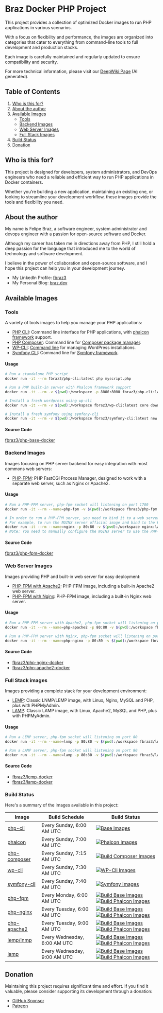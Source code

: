 # Braz Docker PHP Project

This project provides a collection of optimized Docker images to run PHP applications in various scenarios. 

With a focus on flexibility and performance, the images are organized into categories that cater to everything from command-line tools to full development and production stacks. 

Each image is carefully maintained and regularly updated to ensure compatibility and security.

For more technical information, please visit our  [DeepWiki Page](https://deepwiki.com/fbraz3/php-system-docs) (AI generated).

## Table of Contents

1. [Who is this for?](#who-is-this-for)
2. [About the author](#about-the-author)
3. [Available Images](#available-images)
   - [Tools](#tools)
   - [Backend Images](#backend-images)
   - [Web Server Images](#web-server-images)
   - [Full Stack Images](#full-stack-images)
4. [Build Status](#build-status)
5. [Donation](#donation)

## Who is this for?

This project is designed for developers, system administrators, and DevOps engineers who need a reliable and efficient way to run PHP applications in Docker containers.

Whether you're building a new application, maintaining an existing one, or looking to streamline your development workflow, these images provide the tools and flexibility you need.

## About the author

My name is Felipe Braz, a software engineer, system administrator and devops engineer with a passion for open-source software and Docker.

Although my career has taken me in directions away from PHP, I still hold a deep passion for the language that introduced me to the world of technology and software development.

I believe in the power of collaboration and open-source software, and I hope this project can help you in your development journey.

- My LinkedIn Profile: [fbraz3](https://www.linkedin.com/in/fbraz3/)
- My Personal Blog: [braz.dev](https://braz.dev)

## Available Images

### Tools

A variety of tools images to help you manage your PHP applications:

- [PHP CLI](https://hub.docker.com/r/fbraz3/php-cli): Command line interface for PHP applications, with [phalcon framework](https://phalcon.io/) support.
- [PHP Composer](https://hub.docker.com/r/fbraz3/php-composer): Command line for [Composer package manager](https://getcomposer.org/).
- [WP-CLI](https://hub.docker.com/r/fbraz3/wp-cli): [Command line](https://developer.wordpress.org/cli/commands/cli/) for managing WordPress installations.
- [Symfony CLI](https://hub.docker.com/r/fbraz3/symfony-cli): Command line for [Symfony framework](https://symfony.com/doc/current/setup.html).

#### Usage

```bash
# Run a standalone PHP script
docker run -it --rm fbraz3/php-cli:latest php myscript.php

# Run a PHP built-in server with Phalcon framework support
docker run -it --rm -v $(pwd):/workspace -p 8000:8000 fbraz3/php-cli:latest-phalcon php -S localhost:8000

# Install a fresh wordpress using wp-cli
docker run -it --rm -v $(pwd):/workspace fbraz3/wp-cli:latest core download --path=/workspace

# Install a fresh symfony using symfony-cli
docker run -it --rm -v $(pwd):/workspace fbraz3/symfony-cli:latest new my_project_name
```

#### Source Code
[fbraz3/php-base-docker](https://github.com/fbraz3/php-base-docker)

### Backend Images

Images focusing on PHP server backend for easy integration with most commons web servers:

- [PHP-FPM](https://hub.docker.com/r/fbraz3/php-fpm): PHP FastCGI Process Manager, designed to work with a separate web server, such as Nginx or Apache2.

#### Usage

```bash
# Run a PHP-FPM server, php-fpm socket will listening on port 1780
docker run -it --rm --name=php-fpm -v $(pwd):/workspace fbraz3/php-fpm:latest php-fpm

# In order to run a PHP-FPM server, you need to bind it to a web server, such as Nginx or Apache2.
# For example, to run the NGINX server official image and bind to the PHP-FPM server:
docker run -it --rm --name=nginx -p 80:80 -v $(pwd):/workspace nginx:latest
# Note: You need to manually configure the NGINX server to use the PHP-FPM server as a backend.
```

#### Source Code
[fbraz3/php-fpm-docker](https://github.com/fbraz3/php-fpm-docker)

### Web Server Images

Images providing PHP and built-in web server for easy deployment:

- [PHP-FPM with Apache2](https://hub.docker.com/r/fbraz3/php-apache2): PHP-FPM image, including a built-in Apache2 web server.
- [PHP-FPM with Nginx](https://hub.docker.com/r/fbraz3/php-nginx): PHP-FPM image, including a built-in Nginx web server.

#### Usage

```bash
# Run a PHP-FPM server with Apache2, php-fpm socket will listening on port 80
docker run -it --rm --name=php-apache2 -p 80:80 -v $(pwd):/workspace fbraz3/php-apache2:latest php-fpm

# Run a PHP-FPM server with Nginx, php-fpm socket will listening on port 80
docker run -it --rm --name=php-nginx -p 80:80 -v $(pwd):/workspace fbraz3/php-nginx:latest php-fpm
```

#### Source Code
- [fbraz3/php-nginx-docker](https://github.com/fbraz3/php-nginx-docker)
- [fbraz3/php-apache2-docker](https://github.com/fbraz3/php-apache2-docker)

### Full Stack images

Images providing a complete stack for your development environment:

- [LEMP](https://hub.docker.com/r/fbraz3/lnmp): Classic LNMP/LEMP image, with Linux, Nginx, MySQL and PHP, plus with PHPMyAdmin.
- [LAMP](https://hub.docker.com/r/fbraz3/lamp): Classic LAMP image, with Linux, Apache2, MySQL and PHP, plus with PHPMyAdmin.

#### Usage

```bash
# Run a LEMP server, php-fpm socket will listening on port 80
docker run -it --rm --name=lnmp -p 80:80 -v $(pwd):/workspace fbraz3/lnmp:latest php-fpm

# Run a LAMP server, php-fpm socket will listening on port 80
docker run -it --rm --name=lamp -p 80:80 -v $(pwd):/workspace fbraz3/lamp:latest php-fpm
```

#### Source Code

- [fbraz3/lemp-docker](https://github.com/fbraz3/lemp-docker)
- [fbraz3/lamp-docker](https://github.com/fbraz3/lamp-docker)

### Build Status

Here's a summary of the images available in this project:

|   Image                                                        | Build Schedule               | Build Status                                                                                                                                                                                                                                                                                                                                                                                               |
|----------------------------------------------------------------|------------------------------|------------------------------------------------------------------------------------------------------------------------------------------------------------------------------------------------------------------------------------------------------------------------------------------------------------------------------------------------------------------------------------------------------------|
|   [php-cli](https://hub.docker.com/r/fbraz3/php-cli)           | Every Sunday, 6:00 AM UTC    | [![Base Images](https://github.com/fbraz3/php-base-docker/actions/workflows/base-images.yml/badge.svg)](https://github.com/fbraz3/php-base-docker/actions/workflows/base-images.yml)                                                                                                                                                                                                                       |
|   [phalcon](https://hub.docker.com/r/fbraz3/php-cli)           | Every Sunday, 7:00 AM UTC    | [![Phalcon Images](https://github.com/fbraz3/php-base-docker/actions/workflows/phalcon-images.yml/badge.svg)](https://github.com/fbraz3/php-base-docker/actions/workflows/phalcon-images.yml)                                                                                                                                                                                                              |
|   [php-composer](https://hub.docker.com/r/fbraz3/php-composer) | Every Sunday, 7:15 AM UTC    | [![Build Composer Images](https://github.com/fbraz3/php-base-docker/actions/workflows/composer-images.yml/badge.svg)](https://github.com/fbraz3/php-base-docker/actions/workflows/composer-images.yml)                                                                                                                                                                                                     |
|   [wp-cli](https://hub.docker.com/r/fbraz3/wp-cli)             | Every Sunday, 7:30 AM UTC    | [![WP-Cli Images](https://github.com/fbraz3/php-base-docker/actions/workflows/wp-cli-images.yml/badge.svg)](https://github.com/fbraz3/php-base-docker/actions/workflows/wp-cli-images.yml)                                                                                                                                                                                                                 |
|   [symfony-cli](https://hub.docker.com/r/fbraz3/symfony-cli)   | Every Sunday, 7:40 AM UTC    | [![Symfony Images](https://github.com/fbraz3/php-base-docker/actions/workflows/symfony-images.yml/badge.svg)](https://github.com/fbraz3/php-base-docker/actions/workflows/symfony-images.yml)                                                                                                                                                                                                              |
|   [php-fpm](https://hub.docker.com/r/fbraz3/php-fpm)           | Every Monday, 6:00 AM UTC    | [![Build Base Images](https://github.com/fbraz3/php-fpm-docker/actions/workflows/base-images.yml/badge.svg)](https://github.com/fbraz3/php-fpm-docker/actions/workflows/base-images.yml) [![Build Phalcon Images](https://github.com/fbraz3/php-fpm-docker/actions/workflows/phalcon-images.yml/badge.svg)](https://github.com/fbraz3/php-fpm-docker/actions/workflows/phalcon-images.yml)                 |
|   [php-nginx](https://hub.docker.com/r/fbraz3/php-nginx)       | Every Tuesday, 6:00 AM UTC   | [![Build Base Images](https://github.com/fbraz3/php-nginx-docker/actions/workflows/base-images.yml/badge.svg)](https://github.com/fbraz3/php-nginx-docker/actions/workflows/base-images.yml) [![Build Phalcon Images](https://github.com/fbraz3/php-nginx-docker/actions/workflows/phalcon-images.yml/badge.svg)](https://github.com/fbraz3/php-nginx-docker/actions/workflows/phalcon-images.yml)         |
|   [php-apache2](https://hub.docker.com/r/fbraz3/php-apache2)   | Every Tuesday, 9:00 AM UTC   | [![Build Base Images](https://github.com/fbraz3/php-apache2-docker/actions/workflows/base-images.yml/badge.svg)](https://github.com/fbraz3/php-apache2-docker/actions/workflows/base-images.yml) [![Build Phalcon Images](https://github.com/fbraz3/php-apache2-docker/actions/workflows/phalcon-images.yml/badge.svg)](https://github.com/fbraz3/php-apache2-docker/actions/workflows/phalcon-images.yml) |
|   [lemp/lnmp](https://hub.docker.com/r/fbraz3/lnmp)            | Every Wednesday, 6:00 AM UTC | [![Build Base Images](https://github.com/fbraz3/lemp-docker/actions/workflows/base-images.yml/badge.svg)](https://github.com/fbraz3/lemp-docker/actions/workflows/base-images.yml) [![Build Phalcon Images](https://github.com/fbraz3/lemp-docker/actions/workflows/phalcon-images.yml/badge.svg)](https://github.com/fbraz3/lemp-docker/actions/workflows/phalcon-images.yml)                             |
|   [lamp](https://hub.docker.com/r/fbraz3/lamp)                 | Every Wednesday, 9:00 AM UTC | [![Build Base Images](https://github.com/fbraz3/lamp-docker/actions/workflows/base-images.yml/badge.svg)](https://github.com/fbraz3/lamp-docker/actions/workflows/base-images.yml) [![Build Phalcon Images](https://github.com/fbraz3/lamp-docker/actions/workflows/phalcon-images.yml/badge.svg)](https://github.com/fbraz3/lamp-docker/actions/workflows/phalcon-images.yml)                             |

## Donation

Maintaining this project requires significant time and effort. If you find it valuable, please consider supporting its development through a donation:

- [GitHub Sponsor](https://github.com/sponsors/fbraz3)
- [Patreon](https://www.patreon.com/fbraz3)
